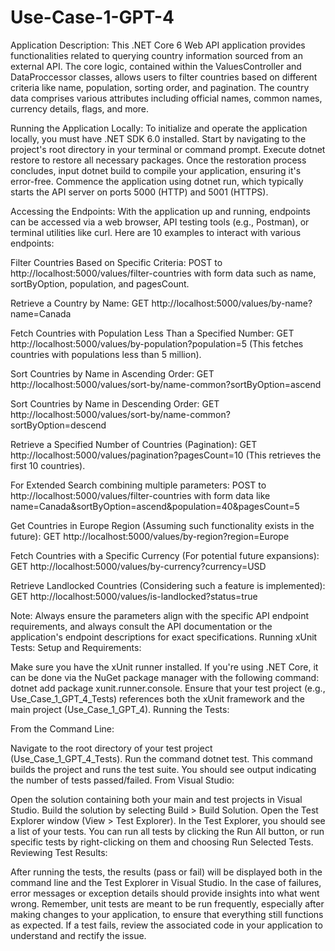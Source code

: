 # Use-Case-1-GPT-4
Application Description:
This .NET Core 6 Web API application provides functionalities related to querying country information sourced from an external API. The core logic, contained within the ValuesController and DataProccessor classes, allows users to filter countries based on different criteria like name, population, sorting order, and pagination. The country data comprises various attributes including official names, common names, currency details, flags, and more.

Running the Application Locally:
To initialize and operate the application locally, you must have .NET SDK 6.0 installed. Start by navigating to the project's root directory in your terminal or command prompt. Execute dotnet restore to restore all necessary packages. Once the restoration process concludes, input dotnet build to compile your application, ensuring it's error-free. Commence the application using dotnet run, which typically starts the API server on ports 5000 (HTTP) and 5001 (HTTPS).

Accessing the Endpoints:
With the application up and running, endpoints can be accessed via a web browser, API testing tools (e.g., Postman), or terminal utilities like curl. Here are 10 examples to interact with various endpoints:

Filter Countries Based on Specific Criteria:
POST to http://localhost:5000/values/filter-countries with form data such as name, sortByOption, population, and pagesCount.

Retrieve a Country by Name:
GET http://localhost:5000/values/by-name?name=Canada

Fetch Countries with Population Less Than a Specified Number:
GET http://localhost:5000/values/by-population?population=5 (This fetches countries with populations less than 5 million).

Sort Countries by Name in Ascending Order:
GET http://localhost:5000/values/sort-by/name-common?sortByOption=ascend

Sort Countries by Name in Descending Order:
GET http://localhost:5000/values/sort-by/name-common?sortByOption=descend

Retrieve a Specified Number of Countries (Pagination):
GET http://localhost:5000/values/pagination?pagesCount=10 (This retrieves the first 10 countries).

For Extended Search combining multiple parameters:
POST to http://localhost:5000/values/filter-countries with form data like name=Canada&sortByOption=ascend&population=40&pagesCount=5

Get Countries in Europe Region (Assuming such functionality exists in the future):
GET http://localhost:5000/values/by-region?region=Europe

Fetch Countries with a Specific Currency (For potential future expansions):
GET http://localhost:5000/values/by-currency?currency=USD

Retrieve Landlocked Countries (Considering such a feature is implemented):
GET http://localhost:5000/values/is-landlocked?status=true

Note: Always ensure the parameters align with the specific API endpoint requirements, and always consult the API documentation or the application's endpoint descriptions for exact specifications.
Running xUnit Tests:
Setup and Requirements:

Make sure you have the xUnit runner installed. If you're using .NET Core, it can be done via the NuGet package manager with the following command: dotnet add package xunit.runner.console.
Ensure that your test project (e.g., Use_Case_1_GPT_4_Tests) references both the xUnit framework and the main project (Use_Case_1_GPT_4).
Running the Tests:

From the Command Line:

Navigate to the root directory of your test project (Use_Case_1_GPT_4_Tests).
Run the command dotnet test. This command builds the project and runs the test suite. You should see output indicating the number of tests passed/failed.
From Visual Studio:

Open the solution containing both your main and test projects in Visual Studio.
Build the solution by selecting Build > Build Solution.
Open the Test Explorer window (View > Test Explorer).
In the Test Explorer, you should see a list of your tests. You can run all tests by clicking the Run All button, or run specific tests by right-clicking on them and choosing Run Selected Tests.
Reviewing Test Results:

After running the tests, the results (pass or fail) will be displayed both in the command line and the Test Explorer in Visual Studio. In the case of failures, error messages or exception details should provide insights into what went wrong.
Remember, unit tests are meant to be run frequently, especially after making changes to your application, to ensure that everything still functions as expected. If a test fails, review the associated code in your application to understand and rectify the issue.
